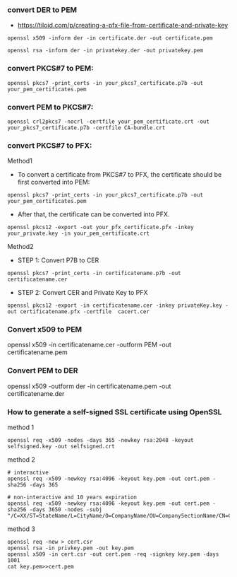 
### convert DER to PEM
- https://tiloid.com/p/creating-a-pfx-file-from-certificate-and-private-key
```
openssl x509 -inform der -in certificate.der -out certificate.pem
```
```
openssl rsa -inform der -in privatekey.der -out privatekey.pem
```
### convert PKCS#7 to PEM:
```
openssl pkcs7 -print_certs -in your_pkcs7_certificate.p7b -out your_pem_certificates.pem
```
### convert PEM to PKCS#7:
```
openssl crl2pkcs7 -nocrl -certfile your_pem_certificate.crt -out your_pkcs7_certificate.p7b -certfile CA-bundle.crt
```
### convert PKCS#7 to PFX:
Method1
- To convert a certificate from PKCS#7 to PFX, the certificate should be first converted into PEM:
```
openssl pkcs7 -print_certs -in your_pkcs7_certificate.p7b -out your_pem_certificates.pem
```
- After that, the certificate can be converted into PFX.
```
openssl pkcs12 -export -out your_pfx_certificate.pfx -inkey your_private.key -in your_pem_certificate.crt
```
Method2
- STEP 1: Convert P7B to CER
```
openssl pkcs7 -print_certs -in certificatename.p7b -out certificatename.cer
```
- STEP 2: Convert CER and Private Key to PFX
```
openssl pkcs12 -export -in certificatename.cer -inkey privateKey.key -out certificatename.pfx -certfile  cacert.cer
```
### Convert x509 to PEM
openssl x509 -in certificatename.cer -outform PEM -out certificatename.pem

### Convert PEM to DER
openssl x509 -outform der -in certificatename.pem -out certificatename.der


### How to generate a self-signed SSL certificate using OpenSSL

method 1
```
openssl req -x509 -nodes -days 365 -newkey rsa:2048 -keyout selfsigned.key -out selfsigned.crt
```
method 2
```
# interactive
openssl req -x509 -newkey rsa:4096 -keyout key.pem -out cert.pem -sha256 -days 365

# non-interactive and 10 years expiration
openssl req -x509 -newkey rsa:4096 -keyout key.pem -out cert.pem -sha256 -days 3650 -nodes -subj "/C=XX/ST=StateName/L=CityName/O=CompanyName/OU=CompanySectionName/CN=CommonNameOrHostname"
```
method 3

```
openssl req -new > cert.csr
openssl rsa -in privkey.pem -out key.pem
openssl x509 -in cert.csr -out cert.pem -req -signkey key.pem -days 1001
cat key.pem>>cert.pem
```
